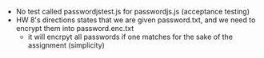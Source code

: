 - No test called passwordjstest.js for passwordjs.js (acceptance testing)
- HW 8's directions states that we are given password.txt, and we need to encrypt them into password.enc.txt
  - it will encrpyt all passwords if one matches for the sake of the assignment (simplicity)